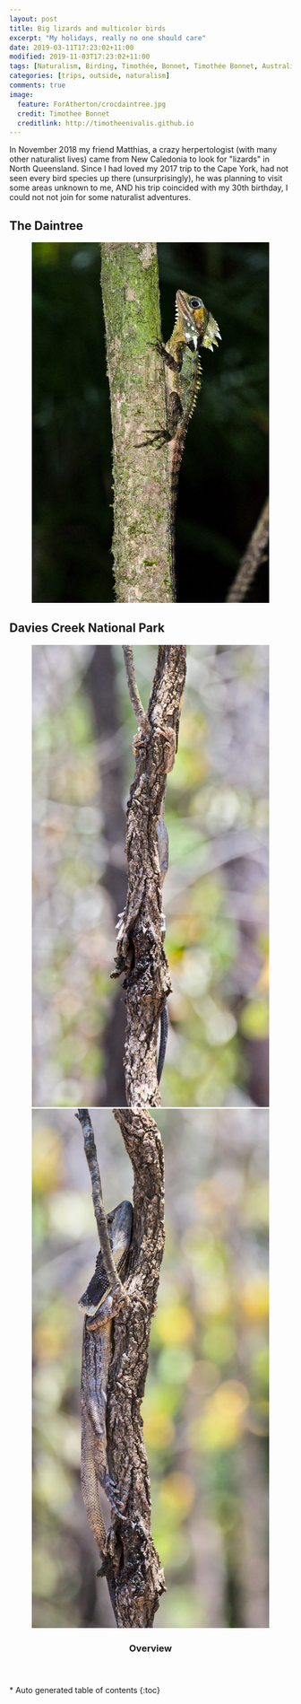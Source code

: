 ```yaml
---
layout: post
title: Big lizards and multicolor birds
excerpt: "My holidays, really no one should care"
date: 2019-03-11T17:23:02+11:00
modified: 2019-11-03T17:23:02+11:00
tags: [Naturalism, Birding, Timothée, Bonnet, Timothée Bonnet, Australia, Queensland, Daintree, Atherton, Birds, birdwatching, herpethology, reptiles, amphibians, mammals, outside, outdoor]
categories: [trips, outside, naturalism]
comments: true
image:
  feature: ForAtherton/crocdaintree.jpg
  credit: Timothee Bonnet
  creditlink: http://timotheenivalis.github.io
---
```


In November 2018 my friend Matthias, a crazy herpertologist (with many other naturalist lives) came from New Caledonia to look for "lizards" in North Queensland. 
Since I had loved my 2017 trip to the Cape York, had not seen every bird species up there (unsurprisingly), he was planning to visit some areas unknown to me, AND his trip coincided with my 30th birthday, I could not not join for some naturalist adventures.

## The Daintree



<figure>
  <img src="/images/ForAtherton/_DSC3680BoydsDragon.jpg">
</figure>



## Davies Creek National Park

<figure>
  <img src="/images/ForAtherton/_DSC3873FrilledNecked.jpg">
  <img src="/images/ForAtherton/_DSC3876.jpg">
</figure>


<section id="table-of-contents" class="toc">
  <header>
    <h3>Overview</h3>
  </header>
<div id="drawer" markdown="1">
*  Auto generated table of contents
{:toc}
</div>
</section><!-- /#table-of-contents -->
